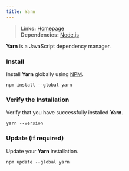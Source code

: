 ```yaml
---
title: Yarn
---
```


> **Links:** [Homepage](https://yarnpkg.com/)  
> **Dependencies:** [Node.js](/nodejs/)

**Yarn** is a JavaScript dependency manager.


### Install

Install **Yarn** globally using [NPM](https://npmjs.org/).

	npm install --global yarn


### Verify the Installation

Verify that you have successfully installed **Yarn**.

	yarn --version


### Update (if required)

Update your **Yarn** installation.

	npm update --global yarn
